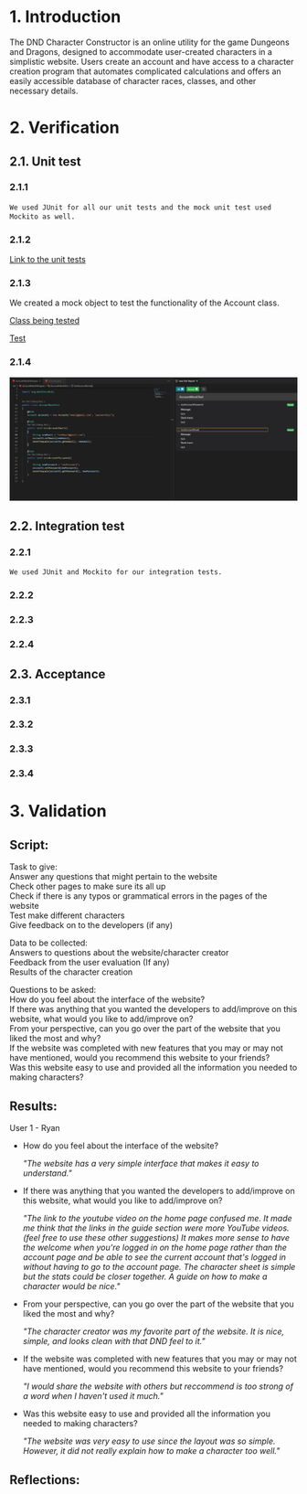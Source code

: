 # 1. Introduction
The DND Character Constructor is an online utility for the game Dungeons and Dragons, designed to accommodate user-created characters in a simplistic website. Users create an account and have access to a character creation program that automates complicated calculations and offers an easily accessible database of character races, classes, and other necessary details.

# 2. Verification
## 2.1. Unit test
  ### 2.1.1
    We used JUnit for all our unit tests and the mock unit test used Mockito as well.
    
  ### 2.1.2
  [Link to the unit tests](https://github.com/cloudandr0id/DNDCharacterCreation/tree/main/project_backend/tests/unitTests)
  
  ### 2.1.3
  We created a mock object to test the functionality of the Account class.
  
  [Class being tested](https://github.com/cloudandr0id/DNDCharacterCreation/blob/main/project_backend/database%20classes/Account.java)
  
  [Test](https://github.com/cloudandr0id/DNDCharacterCreation/blob/main/project_backend/tests/unitTests/AccountMockTest.java)
  
  ### 2.1.4
  ![Mock object test passing](https://github.com/cloudandr0id/DNDCharacterCreation/blob/main/project_documentation/cs386_deliverables/D7/MockUnitTest.JPG?raw=true)
  
## 2.2. Integration test
  ### 2.2.1
    We used JUnit and Mockito for our integration tests.
  ### 2.2.2
  ### 2.2.3
  ### 2.2.4
## 2.3. Acceptance
  ### 2.3.1
  ### 2.3.2
  ### 2.3.3
  ### 2.3.4

# 3. Validation
  ## Script:  
  Task to give:  
    Answer any questions that might pertain to the website  
    Check other pages to make sure its all up  
    Check if there is any typos or grammatical errors in the pages of the website  
    Test make different characters  
    Give feedback on to the developers (if any)  

  Data to be collected:  
    Answers to questions about the website/character creator  
    Feedback from the user evaluation (If any)  
    Results of the character creation  

  Questions to be asked:  
    How do you feel about the interface of the website?  
    If there was anything that you wanted the developers to add/improve on this website, what would you like to add/improve on?  
    From your perspective, can you go over the part of the website that you liked the most and why?  
    If the website was completed with new features that you may or may not have mentioned, would you recommend this website to your friends?  
    Was this website easy to use and provided all the information you needed to making characters?  

  ## Results:
  User 1 - Ryan
  
  - How do you feel about the interface of the website?
  
    *"The website has a very simple interface that makes it easy to understand."*
  - If there was anything that you wanted the developers to add/improve on this website, what would you like to add/improve on?
  
    *"The link to the youtube video on the home page confused me. It made me think that the links in the guide section were more YouTube videos. (feel free to use these other suggestions) It makes more sense to have the welcome when you're logged in on the home page rather than the account page and be able to see the current account that's logged in without having to go to the account page. The character sheet is simple but the stats could be closer together. A guide on how to make a character would be nice."*
  - From your perspective, can you go over the part of the website that you liked the most and why?
  
    *"The character creator was my favorite part of the website. It is nice, simple, and looks clean with that DND feel to it."*
  - If the website was completed with new features that you may or may not have mentioned, would you recommend this website to your friends?
  
    *"I would share the website with others but reccommend is too strong of a word when I haven't used it much."*
  - Was this website easy to use and provided all the information you needed to making characters?
  
    *"The website was very easy to use since the layout was so simple. However, it did not really explain how to make a character too well."*
  
  ## Reflections:
